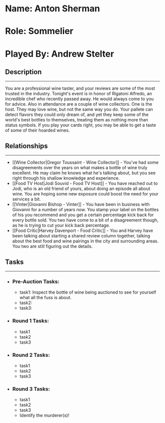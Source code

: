 # Name: Anton Sherman
# Role: Sommelier
# Played By: Andrew Stelter

## Description
---
You are a professional wine taster, and your reviews are some of the most trusted in the industry. Tonight's event is in honor of Rigatoni Alfredo, an incredible chef who recently passed away. He would always come to you for advice. Also in attendance are a couple of wine collectors. One is the host. They may love wine, but not the same way you do. Your pallete can detect flavors they could only dream of, and yet they keep some of the world's best bottles to themselves, treating them as nothing more than status symbols. If you play your cards right, you may be able to get a taste of some of their hoarded wines.

## Relationships
---
- [[Wine Collector|Gregor Toussaint - Wine Collector]] - You've had some disagreements over the years on what makes a bottle of wine truly excellent. He may claim he knows what he's talking about, but you see right through his shallow knowledge and experience.
- [[Food TV Host|Jodi Souvid - Food TV Host]] - You have reached out to Jodi, who is an old friend of yours, about doing an episode all about wine. You are hoping some new exposure could boost the need for your services a bit.
- [[Vinter|Giovanni Bishop - Vinter]] - You have been in business with Giovanni for a number of years now. You stamp your label on the bottles of his you recommend and you get a certain percentage kick back for every bottle sold. You two have come to a bit of a disagreement though, as he is trying to cut your kick back percentage.
- [[Food Critic|Harvey Davenport - Food Critic]] - You and Harvey have been talking about starting a shared review column together, talking about the best food and wine pairings in the city and surrounding areas. You two are still figuring out the details.

## Tasks
___
- ### Pre-Auction Tasks: 
	- task1:  Inspect the bottle of wine being auctioned to see for yourself what all the fuss is about.
	- task2:  
	- task3:  
- ### Round 1 Tasks:
	- task1
	- task2
	- task3
- ### Round 2 Tasks:
	- task1
	- task2
	- task3
- ### Round 3 Tasks:
	- task1
	- task2
	- task3
	- Identify the murderer(s)!